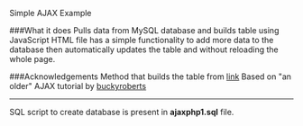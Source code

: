 Simple AJAX Example

###What it does
Pulls data from MySQL database and builds table using JavaScript
HTML file has a simple functionality to add more data to the database then automatically updates the table and without reloading the whole page.

###Acknowledgements
Method that builds the table from [link](https://www.encodedna.com/javascript/populate-json-data-to-html-table-using-javascript.htm)
Based on "an older" AJAX tutorial by [buckyroberts](https://github.com/buckyroberts)

***

SQL script to create database is present in **ajaxphp1.sql** file.
